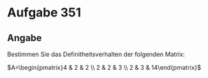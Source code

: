 # Aufgabe 351
## Angabe

Bestimmen Sie das Definitheitsverhalten der folgenden Matrix:

$A=\begin{pmatrix}4 & 2 & 2 \\ 2 & 2 & 3 \\ 2 & 3 & 14\end{pmatrix}$
